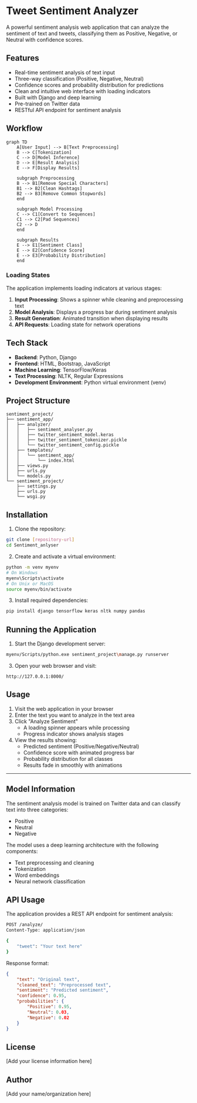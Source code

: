 # Tweet Sentiment Analyzer

A powerful sentiment analysis web application that can analyze the sentiment of text and tweets, classifying them as Positive, Negative, or Neutral with confidence scores.

## Features

- Real-time sentiment analysis of text input
- Three-way classification (Positive, Negative, Neutral)
- Confidence scores and probability distribution for predictions
- Clean and intuitive web interface with loading indicators
- Built with Django and deep learning
- Pre-trained on Twitter data
- RESTful API endpoint for sentiment analysis

## Workflow

```mermaid
graph TD
    A[User Input] --> B[Text Preprocessing]
    B --> C[Tokenization]
    C --> D[Model Inference]
    D --> E[Result Analysis]
    E --> F[Display Results]
    
    subgraph Preprocessing
    B --> B1[Remove Special Characters]
    B1 --> B2[Clean Hashtags]
    B2 --> B3[Remove Common Stopwords]
    end
    
    subgraph Model Processing
    C --> C1[Convert to Sequences]
    C1 --> C2[Pad Sequences]
    C2 --> D
    end
    
    subgraph Results
    E --> E1[Sentiment Class]
    E --> E2[Confidence Score]
    E --> E3[Probability Distribution]
    end
```

### Loading States

The application implements loading indicators at various stages:
1. **Input Processing**: Shows a spinner while cleaning and preprocessing text
2. **Model Analysis**: Displays a progress bar during sentiment analysis
3. **Result Generation**: Animated transition when displaying results
4. **API Requests**: Loading state for network operations

## Tech Stack

- **Backend**: Python, Django
- **Frontend**: HTML, Bootstrap, JavaScript
- **Machine Learning**: TensorFlow/Keras
- **Text Processing**: NLTK, Regular Expressions
- **Development Environment**: Python virtual environment (venv)

## Project Structure

```
sentiment_project/
├── sentiment_app/
│   ├── analyzer/
│   │   ├── sentiment_analyser.py
│   │   ├── twitter_sentiment_model.keras
│   │   ├── twitter_sentiment_tokenizer.pickle
│   │   └── twitter_sentiment_config.pickle
│   ├── templates/
│   │   └── sentiment_app/
│   │       └── index.html
│   ├── views.py
│   ├── urls.py
│   └── models.py
└── sentiment_project/
    ├── settings.py
    ├── urls.py
    └── wsgi.py
```

## Installation

1. Clone the repository:
```bash
git clone [repository-url]
cd Sentiment_anlyser
```

2. Create and activate a virtual environment:
```bash
python -m venv myenv
# On Windows
myenv\Scripts\activate
# On Unix or MacOS
source myenv/bin/activate
```

3. Install required dependencies:
```bash
pip install django tensorflow keras nltk numpy pandas
```

## Running the Application
1. Start the Django development server:
```bash
myenv/Scripts/python.exe sentiment_project\manage.py runserver
```

3. Open your web browser and visit:
```
http://127.0.0.1:8000/
```

## Usage

1. Visit the web application in your browser
2. Enter the text you want to analyze in the text area
3. Click "Analyze Sentiment"
   - A loading spinner appears while processing
   - Progress indicator shows analysis stages
4. View the results showing:
   - Predicted sentiment (Positive/Negative/Neutral)
   - Confidence score with animated progress bar
   - Probability distribution for all classes
   - Results fade in smoothly with animations
---

## Model Information

The sentiment analysis model is trained on Twitter data and can classify text into three categories:
- Positive
- Neutral
- Negative

The model uses a deep learning architecture with the following components:
- Text preprocessing and cleaning
- Tokenization
- Word embeddings
- Neural network classification

## API Usage

The application provides a REST API endpoint for sentiment analysis:

```bash
POST /analyze/
Content-Type: application/json

{
    "tweet": "Your text here"
}
```

Response format:
```json
{
    "text": "Original text",
    "cleaned_text": "Preprocessed text",
    "sentiment": "Predicted sentiment",
    "confidence": 0.95,
    "probabilities": {
        "Positive": 0.95,
        "Neutral": 0.03,
        "Negative": 0.02
    }
}
```

## License

[Add your license information here]

## Author

[Add your name/organization here]